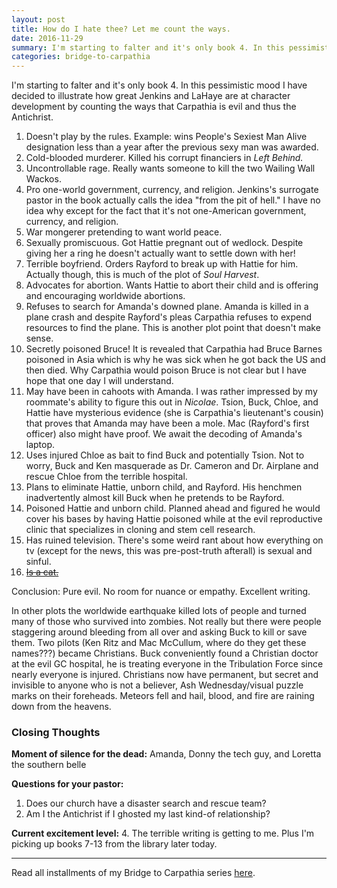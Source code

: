 ```yaml
---
layout: post
title: How do I hate thee? Let me count the ways.
date: 2016-11-29
summary: I'm starting to falter and it's only book 4. In this pessimistic mood I have decided to illustrate how great Jenkins and LaHaye are at character development by counting the ways...
categories: bridge-to-carpathia
---
```

I'm starting to falter and it's only book 4. In this pessimistic mood I have decided to illustrate how great Jenkins and LaHaye are at character development by counting the ways that Carpathia is evil and thus the Antichrist.

<ol>
<li>Doesn't play by the rules. Example: wins People's Sexiest Man Alive designation less than a year after the previous sexy man was awarded.</li>
<li>Cold-blooded murderer. Killed his corrupt financiers in <em>Left Behind.</em></li>
<li>Uncontrollable rage. Really wants someone to kill the two Wailing Wall Wackos.</li>
<li>Pro one-world government, currency, and religion. Jenkins's surrogate pastor in the book actually calls the idea "from the pit of hell." I have no idea why except for the fact that it's not one-American government, currency, and religion.</li>
<li>War mongerer pretending to want world peace.</li>
<li>Sexually promiscuous. Got Hattie pregnant out of wedlock. Despite giving her a ring he doesn't actually want to settle down with her!</li>
<li>Terrible boyfriend. Orders Rayford to break up with Hattie for him. Actually though, this is much of the plot of <em>Soul Harvest</em>.</li>
<li>Advocates for abortion. Wants Hattie to abort their child and is offering and encouraging worldwide abortions.</li>
<li>Refuses to search for Amanda's downed plane. Amanda is killed in a plane crash and despite Rayford's pleas Carpathia refuses to expend resources to find the plane. This is another plot point that doesn't make sense.</li>
<li>Secretly poisoned Bruce! It is revealed that Carpathia had Bruce Barnes poisoned in Asia which is why he was sick when he got back the US and then died. Why Carpathia would poison Bruce is not clear but I have hope that one day I will understand.</li>
<li>May have been in cahoots with Amanda. I was rather impressed by my roommate's ability to figure this out in <em>Nicolae</em>. Tsion, Buck, Chloe, and Hattie have mysterious evidence (she is Carpathia's lieutenant's cousin) that proves that Amanda may have been a mole. Mac (Rayford's first officer) also might have proof. We await the decoding of Amanda's laptop.</li>
<li>Uses injured Chloe as bait to find Buck and potentially Tsion. Not to worry, Buck and Ken masquerade as Dr. Cameron and Dr. Airplane and rescue Chloe from the terrible hospital.</li>
<li>Plans to eliminate Hattie, unborn child, and Rayford. His henchmen inadvertently almost kill Buck when he pretends to be Rayford.</li>
<li>Poisoned Hattie and unborn child. Planned ahead and figured he would cover his bases by having Hattie poisoned while at the evil reproductive clinic that specializes in cloning and stem cell research.</li>
<li>Has ruined television. There's some weird rant about how everything on tv (except for the news, this was pre-post-truth afterall) is sexual and sinful.</li>
<li><a href="https://hsureads.github.io/bridge-to-carpathia/2016/11/23/guest-post-the-worst-part/"><strike>Is a cat.</strike></a></li>
</ol>

<p>Conclusion: Pure evil. No room for nuance or empathy. Excellent writing.</p>

<p>In other plots the worldwide earthquake killed lots of people and turned many of those who survived into zombies. Not really but there were people staggering around bleeding from all over and asking Buck to kill or save them. Two pilots (Ken Ritz and Mac McCullum, where do they get these names???) became Christians. Buck conveniently found a Christian doctor at the evil GC hospital, he is treating everyone in the Tribulation Force since nearly everyone is injured. Christians now have permanent, but secret and invisible to anyone who is not a believer, Ash Wednesday/visual puzzle marks on their foreheads. Meteors fell and hail, blood, and fire are raining down from the heavens.</p>

<h3>Closing Thoughts</h3>

**Moment of silence for the dead:** Amanda, Donny the tech guy, and Loretta the southern belle

**Questions for your pastor:**
<ol>
<li>Does our church have a disaster search and rescue team?</li>
<li>Am I the Antichrist if I ghosted my last kind-of relationship?</li>
</ol>

**Current excitement level:** 4. The terrible writing is getting to me. Plus I'm picking up books 7-13 from the library later today.
<hr>
Read all installments of my Bridge to Carpathia series <a href="https://hsureads.github.io/category/bridge-to-carpathia/">here</a>.
